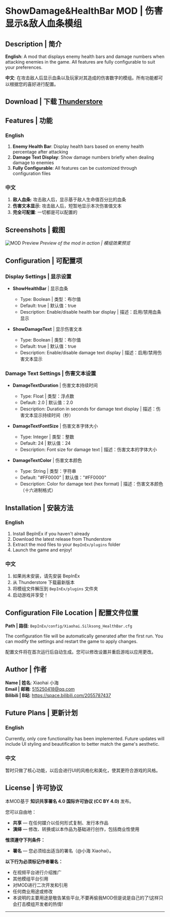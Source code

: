 # ShowDamage&HealthBar MOD | 伤害显示&敌人血条模组

## Description | 简介

**English**: A mod that displays enemy health bars and damage numbers when attacking enemies in the game. All features are fully configurable to suit your preferences.

**中文**: 在攻击敌人后显示血条以及玩家对其造成的伤害数字的模组。所有功能都可以根据您的喜好进行配置。

## Download | 下载  [Thunderstore](https://thunderstore.io/c/hollow-knight-silksong/p/XiaohaiMod/ShowDamage_HealthBar/ )

## Features | 功能

### English
1. **Enemy Health Bar**: Display health bars based on enemy health percentage after attacking
2. **Damage Text Display**: Show damage numbers briefly when dealing damage to enemies
3. **Fully Configurable**: All features can be customized through configuration files

### 中文
1. **敌人血条**: 攻击敌人后，显示基于敌人生命值百分比的血条
2. **伤害文本显示**: 攻击敌人后，短暂地显示本次伤害值文本
3. **完全可配置**: 一切都是可以配置的

## Screenshots | 截图

![MOD Preview](https://i.imgur.com/oNQM6Zy.png)
*Preview of the mod in action | 模组效果预览*

## Configuration | 可配置项

### Display Settings | 显示设置
- **ShowHealthBar** | 显示血条
  - Type: Boolean | 类型：布尔值
  - Default: true | 默认值：true
  - Description: Enable/disable health bar display | 描述：启用/禁用血条显示

- **ShowDamageText** | 显示伤害文本
  - Type: Boolean | 类型：布尔值
  - Default: true | 默认值：true
  - Description: Enable/disable damage text display | 描述：启用/禁用伤害文本显示

### Damage Text Settings | 伤害文本设置
- **DamageTextDuration** | 伤害文本持续时间
  - Type: Float | 类型：浮点数
  - Default: 2.0 | 默认值：2.0
  - Description: Duration in seconds for damage text display | 描述：伤害文本显示持续时间（秒）

- **DamageTextFontSize** | 伤害文本字体大小
  - Type: Integer | 类型：整数
  - Default: 24 | 默认值：24
  - Description: Font size for damage text | 描述：伤害文本的字体大小

- **DamageTextColor** | 伤害文本颜色
  - Type: String | 类型：字符串
  - Default: "#FF0000" | 默认值："#FF0000"
  - Description: Color for damage text (hex format) | 描述：伤害文本颜色（十六进制格式）


## Installation | 安装方法

### English
1. Install BepInEx if you haven't already
2. Download the latest release from Thunderstore
3. Extract the mod files to your `BepInEx/plugins` folder
4. Launch the game and enjoy!

### 中文
1. 如果尚未安装，请先安装 BepInEx
2. 从 Thunderstore 下载最新版本
3. 将模组文件解压到 `BepInEx/plugins` 文件夹
4. 启动游戏并享受！

## Configuration File Location | 配置文件位置

**Path | 路径**: `BepInEx/config/Xiaohai.Silksong_HealthBar.cfg`

The configuration file will be automatically generated after the first run. You can modify the settings and restart the game to apply changes.

配置文件将在首次运行后自动生成。您可以修改设置并重启游戏以应用更改。

## Author | 作者

**Name | 姓名**: Xiaohai 小海  
**Email | 邮箱**: 515250418@qq.com  
**Bilibili | B站**: https://space.bilibili.com/2055787437

## Future Plans | 更新计划

### English
Currently, only core functionality has been implemented. Future updates will include UI styling and beautification to better match the game's aesthetic.

### 中文
暂时只做了核心功能，以后会进行UI的风格化和美化，使其更符合游戏的风格。

## License | 许可协议 

本MOD基于 **知识共享署名 4.0 国际许可协议 (CC BY 4.0)** 发布。

您可以自由地：
- **共享** — 在任何媒介以任何形式复制、发行本作品
- **演绎** — 修改、转换或以本作品为基础进行创作，包括商业性使用

**惟须遵守下列条件：**
- **署名** — 您必须给出适当的署名（@小海 Xiaohai）。

**以下行为必须标记作者署名：**
- 在视频平台进行介绍推广
- 其他模组平台引用
- 对MOD进行二次开发和引用
- 任何商业用途或修改
- 本说明的主要用途是敬告某些平台,不要再偷我MOD但是说是自己的了!这样只会打击模组开发者的热情!
---


